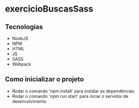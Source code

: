# exercicioBuscasSass

## Tecnologias

- NodeJS
- NPM
- HTML
- JS
- SASS
- Webpack

## Como inicializar o projeto

- Rodar o comando 'npm install' para instalar as dependências
- Rodar o comando 'npm run start' para inciar o servidor de desenvolvimento
